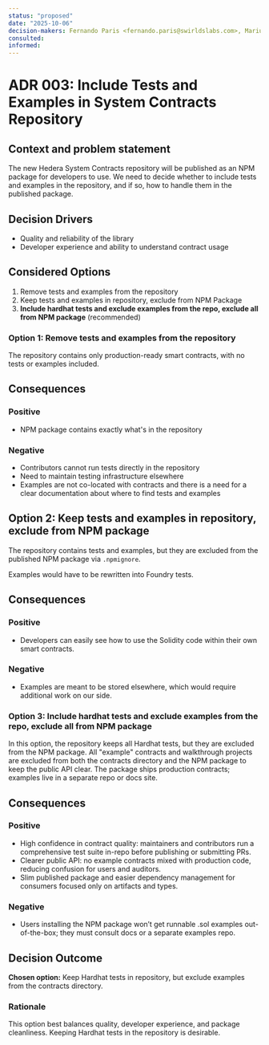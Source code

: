 ```yaml
---
status: "proposed"
date: "2025-10-06"
decision-makers: Fernando Paris <fernando.paris@swirldslabs.com>, Mariusz Jasuwienas <mariusz.jasuwienas@arianelabs.com>, Michal Walczak <michal.walczak@arianelabs.com>, Piotr Swierzy <piotr.swierzy@arianelabs.com>
consulted:
informed:
---
```


# ADR 003: Include Tests and Examples in System Contracts Repository

## Context and problem statement

The new Hedera System Contracts repository will be published as an NPM package for developers to use. We need to decide whether to include tests and examples in the repository, and if so, how to handle them in the published package.


## Decision Drivers

- Quality and reliability of the library
- Developer experience and ability to understand contract usage

## Considered Options

1. Remove tests and examples from the repository
2. Keep tests and examples in repository, exclude from NPM Package
3. **Include hardhat tests and exclude examples from the repo, exclude all from NPM package** (recommended)

### Option 1: Remove tests and examples from the repository

The repository contains only production-ready smart contracts, with no tests or examples included.

## Consequences

### Positive

- NPM package contains exactly what's in the repository

### Negative

- Contributors cannot run tests directly in the repository
- Need to maintain testing infrastructure elsewhere
- Examples are not co-located with contracts and there is a need for a clear documentation about where to find tests and examples

## Option 2: Keep tests and examples in repository, exclude from NPM package

The repository contains tests and examples, but they are excluded from the published NPM package via `.npmignore`.

Examples would have to be rewritten into Foundry tests.

## Consequences

### Positive

- Developers can easily see how to use the Solidity code within their own smart contracts.

### Negative

- Examples are meant to be stored elsewhere, which would require additional work on our side.

### Option 3: Include hardhat tests and exclude examples from the repo, exclude all from NPM package

In this option, the repository keeps all Hardhat tests, but they are excluded from the NPM package. All "example" contracts and walkthrough projects are excluded from both the contracts directory and the NPM package to keep the public API clear. The package ships production contracts; examples live in a separate repo or docs site.

## Consequences

### Positive

- High confidence in contract quality: maintainers and contributors run a comprehensive test suite in-repo before publishing or submitting PRs.
- Clearer public API: no example contracts mixed with production code, reducing confusion for users and auditors.
- Slim published package and easier dependency management for consumers focused only on artifacts and types.

### Negative

- Users installing the NPM package won’t get runnable .sol examples out-of-the-box; they must consult docs or a separate examples repo.

## Decision Outcome

**Chosen option:** Keep Hardhat tests in repository, but exclude examples from the contracts directory.

### Rationale

This option best balances quality, developer experience, and package cleanliness. Keeping Hardhat tests in the repository is desirable.
